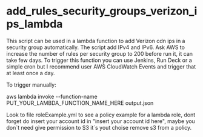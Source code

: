 # add_rules_security_groups_verizon_ips_lambda

This script can be used in a lambda function to add Verizon cdn ips in a security group automatically.
The script add IPv4 and IPv6.
Ask AWS to increase the number of rules per security group to 200 before run it, it can take few days.
To trigger this function you can use Jenkins, Run Deck or a simple cron but I recommend user AWS CloudWatch Events and trigger that at least once a day.

To trigger manually:

aws lambda invoke --function-name PUT_YOUR_LAMBDA_FUNCTION_NAME_HERE output.json

Look to file roleExample.yml to see a policy example for a lambda role, dont forget do insert your account id in "insert your account id here", maybe you don´t need give permission to S3 it´s yout choise remove s3 from a policy.

